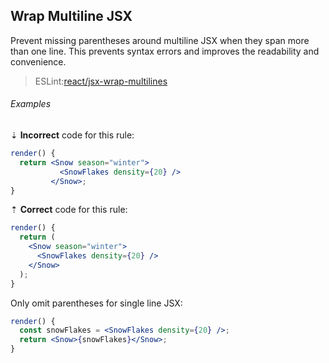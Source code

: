 ## Wrap Multiline JSX

Prevent missing parentheses around multiline JSX when they span more than one line. This prevents syntax errors and improves the readability and convenience.

> ESLint:[react/jsx-wrap-multilines][eslint-react/jsx-wrap-multilines]

###### Examples

⇣ **Incorrect** code for this rule:

```jsx
render() {
  return <Snow season="winter">
           <SnowFlakes density={20} />
         </Snow>;
}
```

⇡ **Correct** code for this rule:

```jsx
render() {
  return (
    <Snow season="winter">
      <SnowFlakes density={20} />
    </Snow>
  );
}
```

Only omit parentheses for single line JSX:

```jsx
render() {
  const snowFlakes = <SnowFlakes density={20} />;
  return <Snow>{snowFlakes}</Snow>;
}
```

[eslint-react/jsx-wrap-multilines]: https://github.com/yannickcr/eslint-plugin-react/blob/master/docs/rules/jsx-wrap-multilines.md
